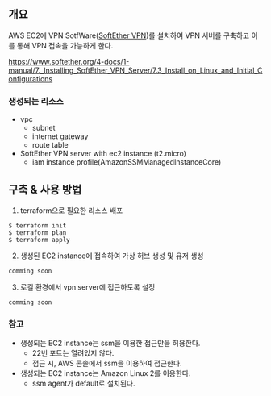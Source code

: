 ## 개요
AWS EC2에 VPN SotfWare([SoftEther VPN](https://www.softether.org/))를 설치하여 VPN 서버를 구축하고 이를 통해 VPN 접속을 가능하게 한다.

https://www.softether.org/4-docs/1-manual/7._Installing_SoftEther_VPN_Server/7.3_Install_on_Linux_and_Initial_Configurations

### 생성되는 리소스
- vpc
  - subnet
  - internet gateway
  - route table
- SoftEther VPN server with ec2 instance (t2.micro)
  - iam instance profile(AmazonSSMManagedInstanceCore)

## 구축 & 사용 방법
1. terraform으로 필요한 리소스 배포
```
$ terraform init
$ terraform plan
$ terraform apply
```

2. 생성된 EC2 instance에 접속하여 가상 허브 생성 및 유저 생성
```
comming soon
```

3. 로컬 환경에서 vpn server에 접근하도록 설정
```
comming soon
```

### 참고
- 생성되는 EC2 instance는 ssm을 이용한 접근만을 허용한다.
  - 22번 포트는 열려있지 않다.
  - 접근 시, AWS 콘솔에서 ssm을 이용하여 접근한다.
- 생성되는 EC2 instance는 Amazon Linux 2를 이용한다.
  - ssm agent가 default로 설치된다.

